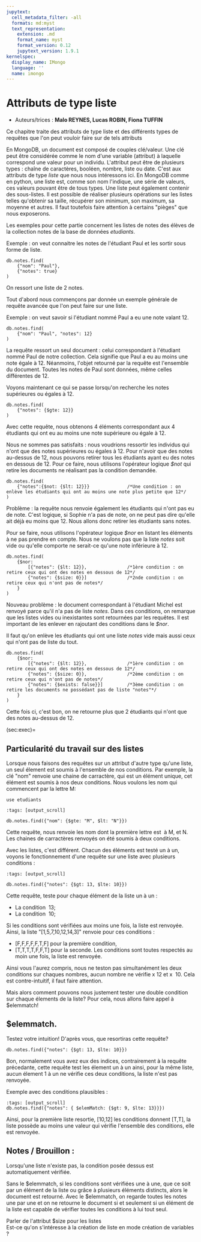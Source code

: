 ```yaml
---
jupytext:
  cell_metadata_filter: -all
  formats: md:myst
  text_representation:
    extension: .md
    format_name: myst
    format_version: 0.12
    jupytext_version: 1.9.1
kernelspec:
  display_name: IMongo
  language: ''
  name: imongo
---
```


# Attributs de type liste

* Auteurs/trices : **Malo REYNES, Lucas ROBIN, Fiona TUFFIN**

Ce chapitre traite des attributs de type liste et des différents types de requêtes que l'on peut vouloir faire sur de tels attributs

En MongoDB, un document est composé de couples clé/valeur. Une clé peut être considérée comme le nom d'une variable (attribut) à laquelle correspond une valeur pour un individu. L'attribut peut être de plusieurs types : chaîne de caractères, booléen, nombre, liste ou date. C'est aux attributs de type *liste* que nous nous intéressons ici. En MongoDB comme en python, une liste est, comme son nom l'indique, une série de valeurs, ces valeurs pouvant être de tous types. Une liste peut également contenir des sous-listes. Il est possible de réaliser plusieurs opérations sur les listes telles qu'obtenir sa taille, récupérer son minimum, son maximum, sa moyenne et autres. Il faut toutefois faire attention à certains "pièges" que nous exposerons.
 
Les exemples pour cette partie concernent les listes de notes des élèves de la collection notes de la base de données _etudiants_.

Exemple : on veut connaitre les notes de l'étudiant Paul et les sortir sous forme de liste.

```{code-cell}
db.notes.find(
    {"nom": "Paul"}, 
    {"notes": true}
)
```
On ressort une liste de 2 notes.

Tout d'abord nous commençons par donnée un exemple générale de requête avancée que l'on peut faire sur une liste.

Exemple : on veut savoir si l'étudiant nommé Paul a eu une note valant 12.

```{code-cell}
db.notes.find(
    {"nom": "Paul", "notes": 12}
)
```
La requête ressort un seul document : celui correspondant à l'étudiant nommé Paul de notre collection. Cela signifie que Paul a eu au moins une note égale à 12.
Néanmoins, l'objet retourné par la requête est l'ensemble du document. Toutes les notes de Paul sont données, même celles différentes de 12.

Voyons maintenant ce qui se passe lorsqu'on recherche les notes supérieures ou égales à 12.

```{code-cell}
db.notes.find(
    {"notes": {$gte: 12}}
)
```
Avec cette requête, nous obtenons 4 éléments correspondant aux 4 étudiants qui ont eu au moins une note supérieure ou égale à 12.

Nous ne sommes pas satisfaits : nous voudrions ressortir les individus qui n'ont que des notes supérieures ou égales à 12. Pour n'avoir que des notes au-dessus de 12, nous pouvons retirer tous les étudiants ayant eu des notes en dessous de 12. Pour ce faire, nous utilisons l'opérateur logique _$not_ qui retire les documents ne réalisant pas la condition demandée.

```{code-cell}
db.notes.find(
    {"notes":{$not: {$lt: 12}}}              /*Une condition : on enlève les étudiants qui ont au moins une note plus petite que 12*/
)
```
Problème : la requête nous renvoie également les étudiants qui n'ont pas eu de note. C'est logique, si Sophie n'a pas de note, on ne peut pas dire qu'elle ait déjà eu moins que 12. Nous allons donc retirer les étudiants sans notes.

Pour se faire, nous utilisons l'opérateur logique _$nor_ en listant les éléments à ne pas prendre en compte. Nous ne voulons pas que la liste _notes_ soit vide ou qu'elle comporte ne serait-ce qu'une note inférieure à 12.

```{code-cell}
db.notes.find(
    {$nor: 
        [{"notes": {$lt: 12}},               /*1ère condition : on retire ceux qui ont des notes en dessous de 12*/
        {"notes": {$size: 0}}]               /*2nde condition : on retire ceux qui n'ont pas de notes*/
    }
)
```
Nouveau problème : le document correspondant à l'étudiant Michel est renvoyé parce qu'il n'a pas de liste _notes_. Dans ces conditions, on remarque que les listes vides ou inexistantes sont retournées par les requêtes. Il est important de les enlever en rajoutant des conditions dans le _$nor_.

Il faut qu'on enlève les étudiants qui ont une liste _notes_ vide mais aussi ceux qui n'ont pas de liste du tout.

```{code-cell}
db.notes.find(
    {$nor: 
        [{"notes": {$lt: 12}},               /*1ère condition : on retire ceux qui ont des notes en dessous de 12*/
        {"notes": {$size: 0}},               /*2ème condition : on retire ceux qui n'ont pas de notes*/
        {"notes": {$exists: false}}]         /*3ème condition : on retire les documents ne possédant pas de liste "notes"*/
    }
)
```
Cette fois ci, c'est bon, on ne retourne plus que 2 étudiants qui n'ont que des notes au-dessus de 12.

(sec:exec)=
## Particularité du travail sur des listes 

  Lorsque nous faisons des requêtes sur un attribut d'autre type qu'une liste, un seul élement est soumis à l'ensemble de nos conditions.
Par exemple, la clé "nom" renvoie une chaine de carractère, qui est un élément unique, cet élément est soumis à nos deux conditions. Nous voulons les nom
qui commencent par la lettre M:

```{code-cell, echo=FALSE}
use etudiants
```
```{code-cell}
:tags: [output_scroll]

db.notes.find({"nom": {$gte: "M", $lt: "N"}})
```
Cette requête, nous renvoie les nom dont la première lettre est <math>≥</math> à M, et <math><</math>N. Les chaines de carractères renvoyés on été soumis à deux conditions. 


  Avec les listes, c'est différent. Chacun des éléments est testé un à un, voyons le fonctionnement d'une requête sur une liste avec plusieurs conditions : 

```{code-cell}
:tags: [output_scroll]

db.notes.find({"notes": {$gt: 13, $lte: 10}})
```
Cette requête, teste pour chaque élément de la liste un à un : 
  - La condition <math>></math> 13;
  - La condition <math>≤</math> 10;  
  
Si les conditions sont vérifiées aux moins une fois, la liste est renvoyée. 
Ainsi, la liste "[1,5,7,10,12,14,3]" renvoie pour ces conditions :  

  - [F,F,F,F,F,T,F] pour la première condition, 
  - [T,T,T,T,F,F,T] pour la seconde.
Les conditions sont toutes respectés au moin une fois, la liste est renvoyée. 

Ainsi vous l'aurez compris, nous ne teston pas simultanément les deux conditions sur chaques nombres, aucun nombre ne vérifie x<math>></math> 12 et x <math>≤</math> 10. Cela est contre-intuitif, il faut faire attention. 

Mais alors comment pouvons nous justement tester une double condition sur chaque élements de la liste? Pour cela, nous allons faire appel à $elemmatch!

## $elemmatch. 

Testez votre intuition! D'après vous, que resortiras cette requête? 
```{code-cell}
db.notes.find({"notes": {$gt: 13, $lte: 10}})
```
Bon, normalement vous avez eux des indices, contrairement à la requête précedante, cette requête test les élement un à un ainsi, pour la même liste, aucun élement 1 à un ne vérifie ces deux conditions, la liste n'est pas renvoyée. 

Exemple avec des conditions plausibles : 
```{code-cell}
:tags: [output_scroll]
db.notes.find({"notes": { $elemMatch: {$gt: 9, $lte: 13}}})
```
Ainsi, pour la première liste resortie, [10,12] les conditions donnent [T,T], la liste possède au moins une valeur qui vérifie l'ensemble des conditions, elle est renvoyée. 



## Notes / Brouillon :

Lorsqu'une liste n'existe pas, la condition posée dessus est automatiquement vérifiée.

Sans le $elemmatch, si les conditions sont vérifiées une à une, que ce soit par un élément de la liste ou grâce à plusieurs éléments distincts, alors le document est retourné.
Avec le $elemmatch, on regarde toutes les notes une par une et on ne retourne le document si et seulement si un élément de la liste est capable de vérifier toutes les conditions à lui tout seul.

Parler de l'attribut $size pour les listes  
Est-ce qu'on s'intéresse à la création de liste en mode création de variables ?
